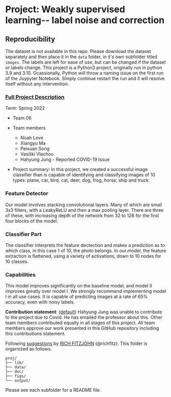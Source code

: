 # Project: Weakly supervised learning-- label noise and correction

## Reproducibility 
The dataset is not available in this repo. Please download the dataset separately and then place it in the `data` folder, in it's own subfolder titled `images`. The labels are left for ease of use, but can be changed if the dataset or labels change. This project is a Python3 project, originally run in python 3.9 and 3.10. Ocassionally, Python will throw a naming issue on the first run of the Juypyter Notebook. Simply continue restart the run and it will resolve itself without any intervention.


### [Full Project Description](doc/project3_desc.md)


Term: Spring 2022

+ Team 06
+ Team members
	+ Noah Love
	+ Xiangyu Ma
	+ Peixuan Song
	+ Vasiliki Vlachou
	+ Hahyung Jung - Reported COVID-19 Issue

+ Project summary: In this project, we created a successful image classifier than is capable of identifying and classifying images of 10 types: plane, car, bird, cat, deer, dog, frog, horse, ship and truck. 

### Feature Detector 
Our model involves stacking convolutional layers. Many of which are small 3x3 filters, with a LeakyReLU and then a max pooling layer. There are three of these, with increasing depth of the network from 32 to 128 for the first four blocks of the model. 

### Classifier Part
The classifier interprets the feature dectection and makes a prediction as to which class, in this case 1 of 10, the photo belongs. In our model, the feature extraction is flattened, using a variety of activations, down to 10 nodes for 10 classes. 

### Capabilities
This model improves significantly on the baseline model, and model II improves greatly over model I. We strongly recommend implementing model I in all use cases. It is capable of predicting images at a rate of 65% accuracy, even with noisy labels.
	
	
**Contribution statement**: ([default](doc/a_note_on_contributions.md)) Hahyung Jung was unable to contribute to the project due to Covid. He has emailed the professor about this. Other team members contributed equally in all stages of this project. All team members approve our work presented in this GitHub repository including this contributions statement. 

Following [suggestions](http://nicercode.github.io/blog/2013-04-05-projects/) by [RICH FITZJOHN](http://nicercode.github.io/about/#Team) (@richfitz). This folder is orgarnized as follows.

```
proj/
├── lib/
├── data/
├── doc/
├── figs/
└── output/
```

Please see each subfolder for a README file.
